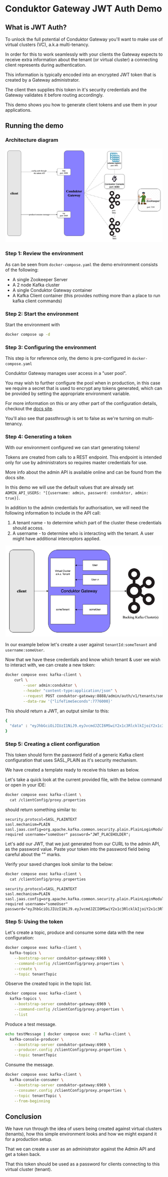 # Conduktor Gateway JWT Auth Demo

## What is JWT Auth?

To unlock the full potential of Conduktor Gateway you'll want to make use of virtual clusters (VC), a.k.a multi-tenancy. 

In order for this to work seamlessly with your clients the Gateway expects to receive extra information about the tenant (or virtual cluster) a connecting client represents  during authentication. 

This information is typically encoded into an encrypted JWT token that is created by a Gateway administrator. 

The client then supplies this token in it's security credentials and the Gateway validates it before routing accordingly.   

This demo shows you how to generate client tokens and use them in your applications.

## Running the demo

### Architecture diagram
![architecture diagram](images/jwt-auth.png "authentication")

### Step 1: Review the environment

As can be seen from `docker-compose.yaml` the demo environment consists of the following:

* A single Zookeeper Server
* A 2 node Kafka cluster
* A single Conduktor Gateway container
* A Kafka Client container (this provides nothing more than a place to run kafka client commands)

### Step 2: Start the environment

Start the environment with

```bash
docker compose up -d
```

### Step 3: Configuring the environment

This step is for reference only, the demo is pre-configured in `docker-compose.yaml`

Conduktor Gateway manages user access in a "user pool".

You may wish to further configure the pool when in production, in this case we require a secret that is used to encrypt any tokens generated, which can be provided by setting the appropriate environment variable. 

For more information on this or any other part of the configuration details, checkout the [docs site](https://docs.conduktor.io/).

You'll also see that passthrough is set to false as we're turning on multi-tenancy.

### Step 4: Generating a token

With our environment configured we can start generating tokens!  

Tokens are created from calls to a REST endpoint. 
This endpoint is intended only for use by administrators so requires master credentials for use. 

More info about the admin API is available online and can be found from the docs site.

In this demo we will use the default values that are already set `ADMIN_API_USERS: "[{username: admin, password: conduktor, admin: true}]`.

In addition to the admin credentials for authorisation, we will need the following information to include in the API call:

1. A tenant name - to determine which part of the cluster these credentials should access.
2. A username - to determine who is interacting with the tenant. A user might have additional interceptors applied.

![tenant-user](./images/tenant-user.png)

In our example below let's create a user against `tenantId:someTenant` and `username:someUser`.

Now that we have these credentials and know which tenant & user we wish to interact with, we can create a new token:

```bash
docker compose exec kafka-client \
    curl \
        --user admin:conduktor \
        --header "content-type:application/json" \
        --request POST conduktor-gateway:8888/admin/auth/v1/tenants/someTenant/username/someUser \
        --data-raw '{"lifeTimeSeconds":7776000}'
```

This should return a JWT, an output similar to this:

```bash
{
  "data" : "eyJhbGciOiJIUzI1NiJ9.eyJvcmdJZCI6MSwiY2x1c3RlcklkIjoiY2x1c3RlcjEiLCJ1c2VybmFtZSI6InRlc3RAY29uZHVrdG9yLmlvIn0.XhB1e_ZXvgZ8zIfr28UQ33S8VA7yfWyfdM561Em9lrM"
}
```

### Step 5: Creating a client configuration

This token should form the password field of a generic Kafka client configuration that uses SASL_PLAIN as it's security mechanism. 

We have created a template ready to receive this token as below. 

Let's take a quick look at the current provided file, with the below command or open in your IDE:

```bash
docker compose exec kafka-client \
  cat /clientConfig/proxy.properties
```

should return something similar to:

```properties
security.protocol=SASL_PLAINTEXT
sasl.mechanism=PLAIN
sasl.jaas.config=org.apache.kafka.common.security.plain.PlainLoginModule required username="someUser" password="JWT_PLACEHOLDER";
```

Let's add our JWT, that we just generated from our CURL to the admin API, as the password value. Paste your token into the password field being careful about the "" marks.

Verify your saved changes look similar to the below:

```bash
docker compose exec kafka-client \
  cat /clientConfig/proxy.properties
```

```properties
security.protocol=SASL_PLAINTEXT
sasl.mechanism=PLAIN
sasl.jaas.config=org.apache.kafka.common.security.plain.PlainLoginModule required username="someUser" password="eyJhbGciOiJIUzI1NiJ9.eyJvcmdJZCI6MSwiY2x1c3RlcklkIjoiY2x1c3RlcjEiLCJ1c2VybmFtZSI6InRlc3RAY29uZHVrdG9yLmlvIn0.XhB1e_ZXvgZ8zIfr28UQ33S8VA7yfWyfdM561Em9lrM";
```

### Step 5: Using the token

Let's create a topic, produce and consume some data with the new configuration:

```bash
docker compose exec kafka-client \
  kafka-topics \
    --bootstrap-server conduktor-gateway:6969 \
    --command-config /clientConfig/proxy.properties \
    --create \
    --topic tenantTopic
```
Observe the created topic in the topic list.
```bash
docker compose exec kafka-client \
  kafka-topics \
    --bootstrap-server conduktor-gateway:6969 \
    --command-config /clientConfig/proxy.properties \
    --list
```
  

Produce a test message.
```bash
echo testMessage | docker compose exec -T kafka-client \
  kafka-console-producer \
    --bootstrap-server conduktor-gateway:6969 \
    --producer.config /clientConfig/proxy.properties \
    --topic tenantTopic
```
  

Consume the message.
```bash
docker compose exec kafka-client \
  kafka-console-consumer \
    --bootstrap-server conduktor-gateway:6969 \
    --consumer.config /clientConfig/proxy.properties \
    --topic tenantTopic \
    --from-beginning
```


## Conclusion

We have run through the idea of users being created against virtual clusters (tenants), how this simple environment looks and how we might expand it for a production setup.

That we can create a user as an administrator against the Admin API and get a token back.

That this token should be used as a password for clients connecting to this virtual cluster (tenant).
